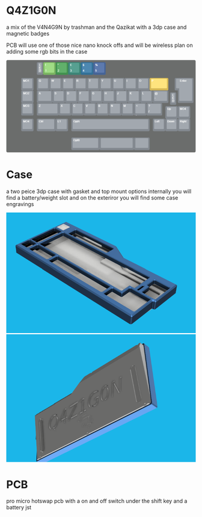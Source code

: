 # Q4Z1G0N
a mix of the V4N4G9N by trashman and the Qazikat with a 3dp case and magnetic badges 

PCB will use one of those nice nano knock offs and will be wireless plan on adding some rgb bits in the case

![alt text](https://github.com/ShrimpedKeyboard/Q4Z1G0N/blob/main/KLE/q4z1g0n.png?raw=true)

# Case

a two peice 3dp case with gasket and top mount options
internally you will find a battery/weight slot and on the exteriror you will find some case engravings 

![alt text](https://github.com/ShrimpedKeyboard/Q4Z1G0N/blob/main/Pics/Case-2.png?raw=true)
![alt text](https://github.com/ShrimpedKeyboard/Q4Z1G0N/blob/main/Pics/Case-3.png?raw=true)

# PCB

pro micro hotswap pcb with a on and off switch under the shift key and a battery jst 
